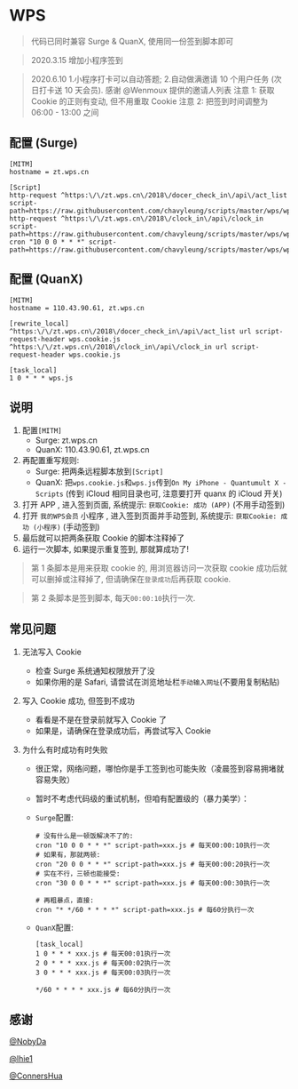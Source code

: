 # WPS

> 代码已同时兼容 Surge & QuanX, 使用同一份签到脚本即可

> 2020.3.15 增加小程序签到

> 2020.6.10 1.小程序打卡可以自动答题; 2.自动做满邀请 10 个用户任务 (次日打卡送 10 天会员). 感谢 @Wenmoux 提供的邀请人列表
> 注意 1: 获取 Cookie 的正则有变动, 但不用重取 Cookie
> 注意 2: 把签到时间调整为 06:00 - 13:00 之间

## 配置 (Surge)

```properties
[MITM]
hostname = zt.wps.cn

[Script]
http-request ^https:\/\/zt.wps.cn\/2018\/docer_check_in\/api\/act_list script-path=https://raw.githubusercontent.com/chavyleung/scripts/master/wps/wps.cookie.js
http-request ^https:\/\/zt.wps.cn\/2018\/clock_in\/api\/clock_in script-path=https://raw.githubusercontent.com/chavyleung/scripts/master/wps/wps.cookie.js
cron "10 0 0 * * *" script-path=https://raw.githubusercontent.com/chavyleung/scripts/master/wps/wps.js
```

## 配置 (QuanX)

```properties
[MITM]
hostname = 110.43.90.61, zt.wps.cn

[rewrite_local]
^https:\/\/zt.wps.cn\/2018\/docer_check_in\/api\/act_list url script-request-header wps.cookie.js
^https:\/\/zt.wps.cn\/2018\/clock_in\/api\/clock_in url script-request-header wps.cookie.js

[task_local]
1 0 * * * wps.js
```

## 说明

1. 配置`[MITM]`
   - Surge: zt.wps.cn
   - QuanX: 110.43.90.61, zt.wps.cn
2. 再配置重写规则:
   - Surge: 把两条远程脚本放到`[Script]`
   - QuanX: 把`wps.cookie.js`和`wps.js`传到`On My iPhone - Quantumult X - Scripts` (传到 iCloud 相同目录也可, 注意要打开 quanx 的 iCloud 开关)
3. 打开 APP , 进入签到页面, 系统提示: `获取Cookie: 成功 (APP)` (不用手动签到)
4. 打开 `我的WPS会员` 小程序 , 进入签到页面并手动签到, 系统提示: `获取Cookie: 成功 (小程序)` (手动签到)
5. 最后就可以把两条获取 Cookie 的脚本注释掉了
6. 运行一次脚本, 如果提示重复签到, 那就算成功了!

> 第 1 条脚本是用来获取 cookie 的, 用浏览器访问一次获取 cookie 成功后就可以删掉或注释掉了, 但请确保在`登录成功`后再获取 cookie.

> 第 2 条脚本是签到脚本, 每天`00:00:10`执行一次.

## 常见问题

1. 无法写入 Cookie

   - 检查 Surge 系统通知权限放开了没
   - 如果你用的是 Safari, 请尝试在浏览地址栏`手动输入网址`(不要用复制粘贴)

2. 写入 Cookie 成功, 但签到不成功

   - 看看是不是在登录前就写入 Cookie 了
   - 如果是，请确保在登录成功后，再尝试写入 Cookie

3. 为什么有时成功有时失败

   - 很正常，网络问题，哪怕你是手工签到也可能失败（凌晨签到容易拥堵就容易失败）
   - 暂时不考虑代码级的重试机制，但咱有配置级的（暴力美学）：

   - `Surge`配置:

     ```properties
     # 没有什么是一顿饭解决不了的:
     cron "10 0 0 * * *" script-path=xxx.js # 每天00:00:10执行一次
     # 如果有，那就两顿:
     cron "20 0 0 * * *" script-path=xxx.js # 每天00:00:20执行一次
     # 实在不行，三顿也能接受:
     cron "30 0 0 * * *" script-path=xxx.js # 每天00:00:30执行一次

     # 再粗暴点，直接:
     cron "* */60 * * * *" script-path=xxx.js # 每60分执行一次
     ```

   - `QuanX`配置:

     ```properties
     [task_local]
     1 0 * * * xxx.js # 每天00:01执行一次
     2 0 * * * xxx.js # 每天00:02执行一次
     3 0 * * * xxx.js # 每天00:03执行一次

     */60 * * * * xxx.js # 每60分执行一次
     ```

## 感谢

[@NobyDa](https://github.com/NobyDa)

[@lhie1](https://github.com/lhie1)

[@ConnersHua](https://github.com/ConnersHua)
